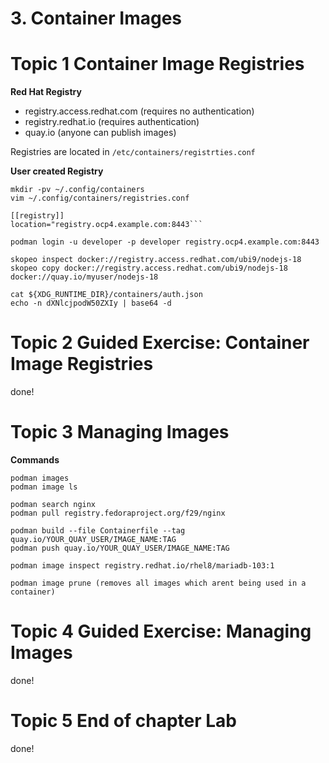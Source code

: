 # 3. Container Images

# Topic 1 Container Image Registries

**Red Hat Registry**
- registry.access.redhat.com (requires no authentication)
- registry.redhat.io (requires authentication)
- quay.io (anyone can publish images)

Registries are located in ```/etc/containers/registrties.conf ```

**User created Registry**

```
mkdir -pv ~/.config/containers
vim ~/.config/containers/registries.conf

[[registry]]
location="registry.ocp4.example.com:8443```

podman login -u developer -p developer registry.ocp4.example.com:8443

skopeo inspect docker://registry.access.redhat.com/ubi9/nodejs-18
skopeo copy docker://registry.access.redhat.com/ubi9/nodejs-18 docker://quay.io/myuser/nodejs-18

cat ${XDG_RUNTIME_DIR}/containers/auth.json
echo -n dXNlcjpodW50ZXIy | base64 -d
```

# Topic 2 Guided Exercise: Container Image Registries
done!

# Topic 3 Managing Images

**Commands**

```
podman images
podman image ls

podman search nginx
podman pull registry.fedoraproject.org/f29/nginx

podman build --file Containerfile --tag quay.io/YOUR_QUAY_USER/IMAGE_NAME:TAG
podman push quay.io/YOUR_QUAY_USER/IMAGE_NAME:TAG

podman image inspect registry.redhat.io/rhel8/mariadb-103:1

podman image prune (removes all images which arent being used in a container)
```

# Topic 4 Guided Exercise: Managing Images
done!

# Topic 5 End of chapter Lab
done!
